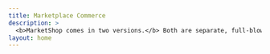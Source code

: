 ```yaml
---
title: Marketplace Commerce
description: >
  <b>MarketShop comes in two versions.</b> Both are separate, full-blown MarketShop platforms with practically identical feature sets. For different type of Companies.
layout: home
---
```



